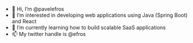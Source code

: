 - 👋 Hi, I’m @pavelefros
- 👀 I’m interested in developing web applications using Java (Spring Boot) and React
- 🌱 I’m currently learning how to build scalable SaaS applications 
- 📫 My twitter handle is @efros

<!---
pavelefros/pavelefros is a ✨ special ✨ repository because its `README.md` (this file) appears on your GitHub profile.
You can click the Preview link to take a look at your changes.
--->
